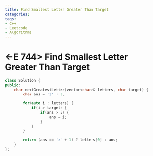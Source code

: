 ```yaml
---
title: Find Smallest Letter Greater Than Target
categories:
tags:
- C++
- Leetcode
- Algorithms
---
```


# <-E 744> Find Smallest Letter Greater Than Target

```c++
class Solution {
public:
    char nextGreatestLetter(vector<char>& letters, char target) {
        char ans = 'z' + 1;
        
        for(auto i : letters) {
            if(i > target) {
                if(ans > i) {
                    ans = i;
                }
            }
        }
        
        return (ans == 'z' + 1) ? letters[0] : ans;
    }
};
```


